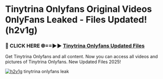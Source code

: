 # Tinytrina Onlyfans Original Videos 0nlyFans Leaked - Files Updated! (h2v1g)

<h3>🔴 CLICK HERE 🌐==►► <a href="https://tinyurl.com/2jnfzry5" rel="nofollow">Tinytrina Onlyfans Updated Files</a></h3>

Get Tinytrina Onlyfans and all content. Now you can access all videos and pictures of Tinytrina Onlyfans. New Updated Files 2025!

[![h2v1g](https://i.imgur.com/GyGTBgg.gif)](https://tinyurl.com/2jnfzry5)
tinytrina onlyfans leak